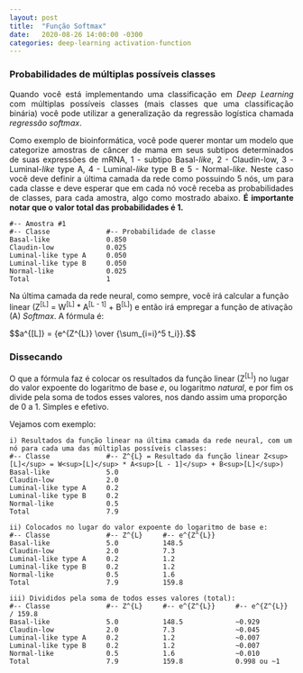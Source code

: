 ```yaml
---
layout: post
title:  "Função Softmax"
date:   2020-08-26 14:00:00 -0300
categories: deep-learning activation-function
---
```


### Probabilidades de múltiplas possíveis classes

<p style="text-align: justify;">
Quando você está implementando uma classificação em <i>Deep Learning</i> com múltiplas possíveis classes (mais classes que uma classificação binária) você pode utilizar a generalização da regressão logística chamada <i>regressão softmax</i>.
</p>

<p style="text-align: justify;">
Como exemplo de bioinformática, você pode querer montar um modelo que categorize amostras de câncer de mama em seus subtipos determinados de suas expressões de mRNA, 1 - subtipo Basal-<i>like</i>, 2 - Claudin-low, 3 - Luminal-<i>like</i> type A, 4 - Luminal-<i>like</i> type B e 5 - Normal-<i>like</i>. Neste caso você deve definir a última camada da rede como possuindo 5 nós, um para cada classe e deve esperar que em cada nó você receba as probabilidades de classes, para cada amostra, algo como mostrado abaixo. <b>É importante notar que o valor total das probabilidades é 1.</b> 
</p>

```
#-- Amostra #1
#-- Classe              #-- Probabilidade de classe
Basal-like              0.850
Claudin-low             0.025
Luminal-like type A     0.050
Luminal-like type B     0.050
Normal-like             0.025
Total                   1
```

Na última camada da rede neural, como sempre, você irá calcular a função linear (Z<sup>[L]</sup> = W<sup>[L]</sup> * A<sup>[L - 1]</sup> + B<sup>[L]</sup>) e então irá empregar a função de ativação (A) <i>Softmax</i>. A fórmula é:

<script src="https://polyfill.io/v3/polyfill.min.js?features=es6"></script>
<script id="MathJax-script" async src="https://cdn.jsdelivr.net/npm/mathjax@3/es5/tex-mml-chtml.js"></script>

<p>
  $$a^{[L]} = {e^{Z^{L}} \over {\sum_{i=i}^5 t_i}}.$$
</p>

### Dissecando 

O que a fórmula faz é colocar os resultados da função linear (Z<sup>[L]</sup>) no lugar do valor expoente do logaritmo de base <i>e</i>, ou logaritmo <i>natural</i>, e por fim os divide pela soma de todos esses valores, nos dando assim uma proporção de 0 a 1. Simples e efetivo. 

Vejamos com exemplo:

```
i) Resultados da função linear na última camada da rede neural, com um nó para cada uma das múltiplas possíveis classes:
#-- Classe              #-- Z^{L} = Resultado da função linear Z<sup>[L]</sup> = W<sup>[L]</sup> * A<sup>[L - 1]</sup> + B<sup>[L]</sup>) 
Basal-like              5.0
Claudin-low             2.0
Luminal-like type A     0.2
Luminal-like type B     0.2 
Normal-like             0.5
Total                   7.9
```

```
ii) Colocados no lugar do valor expoente do logaritmo de base e:
#-- Classe              #-- Z^{L}     #-- e^{Z^{L}}
Basal-like              5.0           148.5
Claudin-low             2.0           7.3
Luminal-like type A     0.2           1.2
Luminal-like type B     0.2           1.2
Normal-like             0.5           1.6
Total                   7.9           159.8
```

```
iii) Divididos pela soma de todos esses valores (total):
#-- Classe              #-- Z^{L}     #-- e^{Z^{L}}     #-- e^{Z^{L}} / 159.8
Basal-like              5.0           148.5             ~0.929
Claudin-low             2.0           7.3               ~0.045
Luminal-like type A     0.2           1.2               ~0.007
Luminal-like type B     0.2           1.2               ~0.007
Normal-like             0.5           1.6               ~0.010
Total                   7.9           159.8             0.998 ou ~1
```

